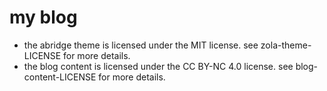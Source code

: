 # my blog

- the abridge theme is licensed under the MIT license. see zola-theme-LICENSE for more details.
- the blog content is licensed under the CC BY-NC 4.0 license. see blog-content-LICENSE for more details.

